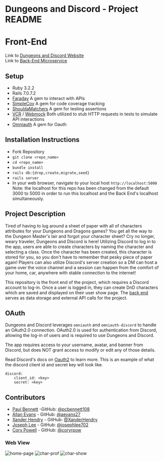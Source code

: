 # Dungeons and Discord - Project README
# Front-End


Link to [Dungeons and Discord Website]() <br/>
Link to [Back-End Microservice](https://github.com/XanderHendry/dungeons_and_discord_be)

## Setup
- Ruby 3.2.2
- Rails 7.0.7.2
- [Faraday](https://github.com/lostisland/faraday) A gem to interact with APIs
- [SimpleCov](https://github.com/simplecov-ruby/simplecov) A gem for code coverage tracking
- [ShouldaMatchers](https://github.com/thoughtbot/shoulda-matchers) A gem for testing assertions
- [VCR](https://github.com/vcr/vcr) / [Webmock](https://github.com/bblimke/webmock) Both utilized to stub HTTP requests in tests to simulate API interactions
- [Omniauth](https://github.com/omniauth/omniauth) A gem for Oauth

## Installation Instructions
 - Fork Repository
 - `git clone <repo_name>`
 - `cd <repo_name>`
 - `bundle install`   
 - `rails db:{drop,create,migrate,seed}`
 - `rails server`
 - In your web browser, navigate to your local host `http://localhost:5000`
 Note: the localhost for this repo has been changed from the default 3000 to 5000 in order to run this localhost and the Back End's localhost simultaneously. 

## Project Description
Tired of having to lug around a sheet of paper with all of characters attributes for your Dungeons and Dragons games? You get all the way to the Dungeon Master's lair and forgot your character sheet? Cry no longer, weary traveler, Dungeons and Discord is here! Utilizing Discord to log in to the app, users are able to create characters by naming the character and selecting a class. Once the character has been created, this character is stored for you, so you don't have to remember that pesky piece of paper again! Players can also utilize Discord's server creation so a DM can host a game over the voice channel and a session can happen from the comfort of your home, car, anywhere with stable connection to the internet!

This repository is the front end of the project, which requires a Discord account to log-in. Once a user is logged in, they can create DnD characters which are saved and displayed on their user show page. The [back end](https://github.com/XanderHendry/dungeons_and_discord_be) serves as data storage and external API calls for the project. 

## OAuth
Dungeons and Discord leverages `omniauth` and `omniauth-discord` to handle an OAuth2.0 connection. OAuth2.0 is used for authentication from Discord, allowing the log-in of users and is required to use Dungeons and Discord.

The app requires access to your username, avatar, and banner from Discord, but does NOT grant access to modify or edit any of those details.

Read Discord's docs on [Oauth2](https://discord.com/developers/docs/topics/oauth2) to learn more. 
This is an example of what the discord client id and secret key will look like.

```
discord:
    client_id: <key>
    secret: <key>
```


## Contributors

- [Paul Bennett](https://www.linkedin.com/in/paul-bennett-dev/) -GitHub: [@pcbennett108](https://github.com/pcbennett108)
- [Allan Evans](https://www.linkedin.com/in/allan-evans-2c/) - GitHub: [@aevans27](https://github.com/aevans27)
- [Xander Hendry](https://www.linkedin.com/in/xander-hendry-70b804289/) - GitHub: [@XanderHendry](https://github.com/XanderHendry)
- [Joseph Lee](https://www.linkedin.com/in/joseph-lee702/) - GitHub: [@josephlee702](https://github.com/josephlee702)
- [Cory Powell](https://www.linkedin.com/in/coryrpow/) - GitHub: [@coryrpow](https://github.com/coryrpow)


### Web View
![home-page](https://github.com/aevans27/Dungeons-and-Discord-FE/assets/132625822/87c505f8-3040-4fb5-bba6-0c48b25e54ae)
![char-prof](https://github.com/aevans27/Dungeons-and-Discord-FE/assets/132625822/bc9df701-c155-4ff4-bb08-2e87a7e89029)
![char-show](https://github.com/aevans27/Dungeons-and-Discord-FE/assets/132625822/14de28d6-9123-4fd1-aa7d-f4d2e40e89db)